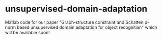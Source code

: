 # unsupervised-domain-adaptation
Matlab code for our paper "Graph-structure constraint and Schatten p-norm based unsupervised domain adaptation for object recognition" which will be available soon!

